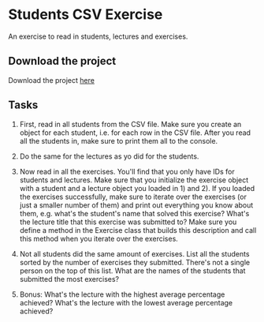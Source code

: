 # Students CSV Exercise

An exercise to read in students, lectures and exercises.

## Download the project

Download the project [here](https://github.com/rubymonstas-zurich/students-csv/archive/master.zip)

## Tasks

1) First, read in all students from the CSV file. Make sure you create an object for each student, i.e. for each row in the CSV file. After you read all the students in, make sure to print them all to the console.

2) Do the same for the lectures as yo did for the students.

3) Now read in all the exercises. You'll find that you only have IDs for students and lectures. Make sure that you initialize the exercise object with a student and a lecture object you loaded in 1) and 2). If you loaded the exercises successfully, make sure to iterate over the exercises (or just a smaller number of them) and print out everything you know about them, e.g. what's the student's name that solved this exercise? What's the lecture title that this exercise was submitted to? Make sure you define a method in the Exercise class that builds this description and call this method when you iterate over the exercises.

4) Not all students did the same amount of exercises. List all the students sorted by the number of exercises they submitted. There's not a single person on the top of this list. What are the names of the students that submitted the most exercises?

5) Bonus: What's the lecture with the highest average percentage achieved? What's the lecture with the lowest average percentage achieved?
